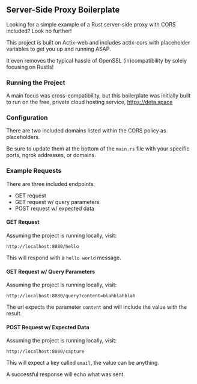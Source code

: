 ## Server-Side Proxy Boilerplate
Looking for a simple example of a Rust server-side proxy with CORS included? Look no further!

This project is built on Actix-web and includes actix-cors with placeholder variables to get you up and running ASAP.

It even removes the typical hassle of OpenSSL (in)compatibility by solely focusing on Rustls!

### Running the Project
A main focus was cross-compatibility, but this boilerplate was initially built to run on the free, private cloud hosting service, https://deta.space

### Configuration
There are two included domains listed within the CORS policy as placeholders.

Be sure to update them at the bottom of the ```main.rs``` file with your specific ports, ngrok addresses, or domains.

### Example Requests
There are three included endpoints:
- GET request
- GET request w/ query parameters
- POST request w/ expected data

#### GET Request
Assuming the project is running locally, visit:

```http://localhost:8080/hello```

This will respond with a ```hello world``` message.

#### GET Request w/ Query Parameters
Assuming the project is running locally, visit:

```http://localhost:8080/query?content=blahblahblah```

The url expects the parameter ```content``` and will include the value with the result.

#### POST Request w/ Expected Data
Assuming the project is running locally, visit:

```http://localhost:8080/capture```

This will expect a key called ```email```, the value can be anything.

A successful response will echo what was sent.

